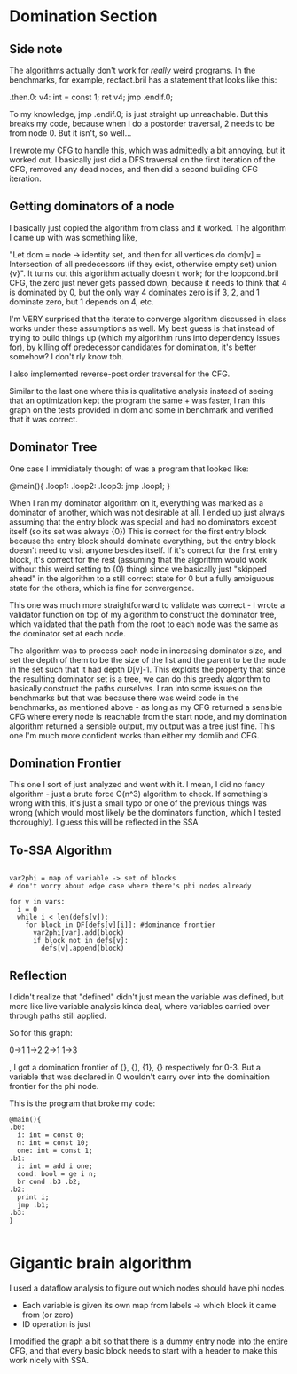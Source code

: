# Domination Section

## Side note

The algorithms actually don't work for *really* weird programs. In the benchmarks, for example, recfact.bril has a statement that looks like this:

.then.0:
  v4: int = const 1;
  ret v4;
  jmp .endif.0;

To my knowledge, jmp .endif.0; is just straight up unreachable. But this breaks my code, because when I do a postorder traversal, 2 needs to be from node 0. But it isn't, so well...

I rewrote my CFG to handle this, which was admittedly a bit annoying, but it worked out. I basically just did a DFS traversal on the first iteration of the CFG, removed any dead nodes, and then did a second building CFG iteration.

## Getting dominators of a node

I basically just copied the algorithm from class and it worked. The algorithm I came up with was something like,

"Let dom = node -> identity set, and then for all vertices do dom[v] = Intersection of all predecessors (if they exist, otherwise empty set) union {v}". It turns out this algorithm actually doesn't work; for the loopcond.bril CFG, the zero just never gets passed down, because it needs to think that 4 is dominated by 0, but the only way 4 dominates zero is if 3, 2, and 1 dominate zero, but 1 depends on 4, etc.

I'm VERY surprised that the iterate to converge algorithm discussed in class works under these assumptions as well. My best guess is that instead of trying to build things up (which my algorithm runs into dependency issues for), by killing off predecessor candidates for domination, it's better somehow? I don't rly know tbh.

I also implemented reverse-post order traversal for the CFG.

Similar to the last one where this is qualitative analysis instead of seeing that an optimization kept the program the same + was faster, I ran this graph on the tests provided in dom and some in benchmark and verified that it was correct.

## Dominator Tree

One case I immidiately thought of was a program that looked like:

@main(){
.loop1:
.loop2:
.loop3:
jmp .loop1;
}

When I ran my dominator algorithm on it, everything was marked as a dominator of another, which was not desirable at all. I ended up just always assuming that the entry block was special and had no dominators except itself (so its set was always {0}) This is correct for the first entry block because the entry block should dominate everything, but the entry block doesn't need to visit anyone besides itself. If it's correct for the first entry block, it's correct for the rest (assuming that the algorithm would work without this weird setting to {0} thing) since we basically just "skipped ahead" in the algorithm to a still correct state for 0 but a fully ambiguous state for the others, which is fine for convergence.

This one was much more straightforward to validate was correct - I wrote a validator function on top of my algorithm to construct the dominator tree, which validated that the path from the root to each node was the same as the dominator set at each node.

The algorithm was to process each node in increasing dominator size, and set the depth of them to be the size of the list and the parent to be the node in the set such that it had depth D[v]-1. This exploits the property that since the resulting dominator set is a tree, we can do this greedy algorithm to basically construct the paths ourselves. I ran into some issues on the benchmarks but that was because there was weird code in the benchmarks, as mentioned above - as long as my CFG returned a sensible CFG where every node is reachable from the start node, and my domination algorithm returned a sensible output, my output was a tree just fine. This one I'm much more confident works than either my domlib and CFG.

## Domination Frontier

This one I sort of just analyzed and went with it. I mean, I did no fancy algorithm - just a brute force O(n^3) algorithm to check. If something's wrong with this, it's just a small typo or one of the previous things was wrong (which would most likely be the dominators function, which I tested thoroughly). I guess this will be reflected in the SSA

## To-SSA Algorithm

```

var2phi = map of variable -> set of blocks
# don't worry about edge case where there's phi nodes already

for v in vars:
  i = 0
  while i < len(defs[v]):
    for block in DF[defs[v][i]]: #dominance frontier
      var2phi[var].add(block)
      if block not in defs[v]:
        defs[v].append(block)

```

## Reflection

I didn't realize that "defined" didn't just mean the variable was defined, but more like live variable analysis kinda deal, where variables carried over through paths still applied.

So for this graph:

0->1 
1->2
2->1
1->3

, I got a domination frontier of {}, {}, {1}, {} respectively for 0-3. But a variable that was declared in 0 wouldn't carry over into the dominaition frontier for the phi node.

This is the program that broke my code:

```
@main(){
.b0:
  i: int = const 0;
  n: int = const 10;
  one: int = const 1;
.b1:
  i: int = add i one;
  cond: bool = ge i n;
  br cond .b3 .b2;
.b2:
  print i;
  jmp .b1;
.b3:
}


```

# Gigantic brain algorithm

I used a dataflow analysis to figure out which nodes should have phi nodes.

- Each variable is given its own map from labels -> which block it came from (or zero)
- ID operation is just 



I modified the graph a bit so that there is a dummy entry node into the entire CFG, and that every basic block needs to start with a header to make this work nicely with SSA.